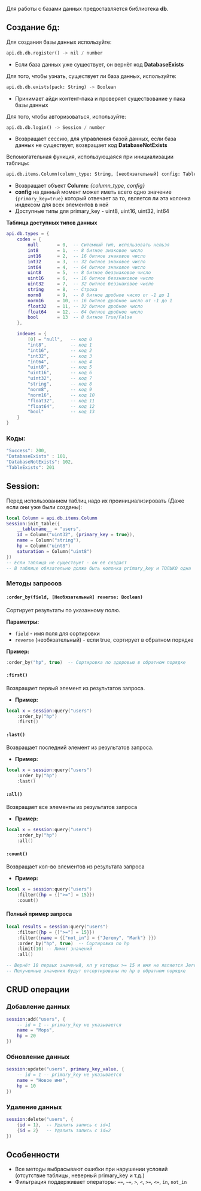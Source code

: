 Для работы с базами данных предоставляется библиотека **db**.
## Создание бд:

Для создания базы данных используйте:
```python
api.db.db.register() -> nil / number
```
- Если база данных уже существует, он вернёт код **DatabaseExists**

Для того, чтобы узнать, существует ли база данных, используйте:
```python
api.db.db.exists(pack: String) -> Boolean
```
- Принимает айди контент-пака и проверяет существование у пака базы данных

Для того, чтобы авторизоваться, используйте:
```python
api.db.db.login() -> Session / number
```
- Возвращает сессию, для управления базой данных, если база данных не существует, возвращает код **DatabaseNotExists**

Вспомогательная функция, использующаяся при инициализации таблицы:
```python
api.db.items.Column(column_type: String, [необязательный] config: Table) -> Column
```
- Возвращает объект **Column:**  *{column_type, config}*
- **config** на данный момент может иметь всего одно значение `{primary_key=true}` который отвечает за то, является ли эта колонка индексом для всех элементов в ней
- Доступные типы для primary_key - uint8, uint16, uint32, int64

**Таблица доступных типов данных**
```lua
api.db.types = {
    codes = {
        null       = 0,  -- Ситемный тип, использовать нельзя
        int8       = 1,  -- 8 битное знаковое число
        int16      = 2,  -- 16 битное знаковое число
        int32      = 3,  -- 32 битное знаковое число
        int64      = 4,  -- 64 битное знаковое число
        uint8      = 5,  -- 8 битное беззнаковое число
        uint16     = 6,  -- 16 битное беззнаковое число
        uint32     = 7,  -- 32 битное беззнаковое число
        string     = 8,  -- Строка
        norm8      = 9,  -- 8 битное дробное число от -1 до 1
        norm16     = 10, -- 16 битное дробное число от -1 до 1
        float32    = 11, -- 32 битное дробное число
        float64    = 12, -- 64 битное дробное число
        bool       = 13  -- 8 битное True/False
    },

    indexes = {
        [0] = "null",   -- код 0
        "int8",         -- код 1
        "int16",        -- код 2
        "int32",        -- код 3
        "int64",        -- код 4
        "uint8",        -- код 5
        "uint16",       -- код 6
        "uint32",       -- код 7
        "string",       -- код 8
        "norm8",        -- код 9
        "norm16",       -- код 10
        "float32",      -- код 11
        "float64",      -- код 12
        "bool"          -- код 13
    }
}
```

### Коды:
```lua
"Success": 200,
"DatabaseExists" : 101,
"DatabaseNotExists": 102,
"TableExists": 201
```


## Session:

Перед использованием таблиц надо их проинициализировать (Даже если они уже были созданы):
```lua
local Column = api.db.items.Column 
Session:init_table({ 
	__tablename__ = "users", 
	id = Column("uint32", {primary_key = true}), 
	name = Column("string"), 
	hp = Column("uint8")
	saturation = Column("uint8")
})
-- Если таблица не существует - он её создаст
-- В таблице обязательно должа быть колонка primary_key и ТОЛЬКО одна
```

### Методы запросов

#### `:order_by(field, [Необязательный] reverse: Boolean)`
Сортирует результаты по указанному полю.

**Параметры:**
- `field` - имя поля для сортировки
- `reverse` (необязательный) - если true, сортирует в обратном порядке

**Пример:**
```lua
:order_by("hp", true)  -- Сортировка по здоровью в обратном порядке
```

#### `:first()`
Возвращает первый элемент из результатов запроса.

- **Пример:**
```lua
local x = session:query("users")
    :order_by("hp")
    :first()
```

#### `:last()`
Возвращает последний элемент из результатов запроса.

- **Пример:**
```lua
local x = session:query("users")
    :order_by("hp")
    :last()
```

#### `:all()`
Возвращает все элементы из результатов запроса

- **Пример:**
```lua
local x = session:query("users")
    :order_by("hp")
    :all()
```

#### `:count()`
Возвращает кол-во элементов из результата запроса

- **Пример:**
```lua
local x = session:query("users")
    :filter({hp = {[">="] = 15}})
    :count()
```

#### Полный пример запроса
```lua
local results = session:query("users")
    :filter({hp = {[">="] = 15}})
    :filter({name = {["not_in"] = {"Jeremy", "Mark"} }})
    :order_by("hp", true)  -- Сортировка по hp
    :limit(10) -- Лимит значений
    :all()

-- Вернёт 10 первых значений, хп у которых >= 15 и имя не является Jeremy или Mark
-- Полученные значения будут отсортированы по hp в обратном порядке
``` 

## CRUD операции

### Добавление данных
```lua
session:add("users", {
	-- id = 1 -- primary_key не указывается
    name = "Mops",
    hp = 20
})
```

### Обновление данных
```lua
session:update("users", primary_key_value, {
	-- id = 1 -- primary_key не указывается
    name = "Новое имя",
    hp = 10
})
```

### Удаление данных
```lua
session:delete("users", {
    {id = 1},  -- Удалить запись с id=1
    {id = 2}   -- Удалить запись с id=2
})
```

## Особенности
- Все методы выбрасывают ошибки при нарушении условий (отсутствие таблицы, неверный primary_key и т.д.)
- Фильтрация поддерживает операторы: `==`, `~=`, `>`, `<`, `>=`, `<=`, `in`, `not_in`
